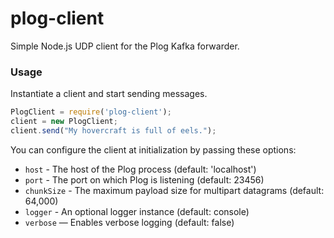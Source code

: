 # plog-client

Simple Node.js UDP client for the Plog Kafka forwarder.

### Usage

Instantiate a client and start sending messages.

```javascript
PlogClient = require('plog-client');
client = new PlogClient;
client.send("My hovercraft is full of eels.");
```

You can configure the client at initialization by passing these options:

* `host` - The host of the Plog process (default: 'localhost')
* `port` - The port on which Plog is listening (default: 23456)
* `chunkSize` - The maximum payload size for multipart datagrams (default: 64,000)
* `logger` - An optional logger instance (default: console)
* `verbose` — Enables verbose logging (default: false)
